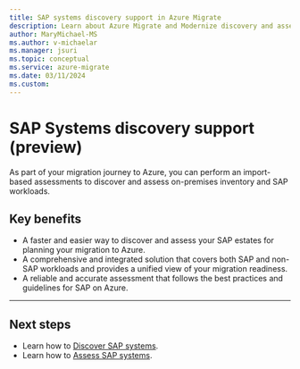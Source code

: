 ```yaml
---
title: SAP systems discovery support in Azure Migrate
description: Learn about Azure Migrate and Modernize discovery and assessment support for SAP systems.
author: MaryMichael-MS
ms.author: v-michaelar
ms.manager: jsuri
ms.topic: conceptual
ms.service: azure-migrate
ms.date: 03/11/2024
ms.custom: 
---
```


# SAP Systems discovery support (preview)

As part of your migration journey to Azure, you can perform an import-based assessments to discover and assess on-premises inventory and SAP workloads.

## Key benefits

-    A faster and easier way to discover and assess your SAP estates for planning your migration to Azure.
- A comprehensive and integrated solution that covers both SAP and non-SAP workloads and provides a unified view of your migration readiness.
- A reliable and accurate assessment that follows the best practices and guidelines for SAP on Azure.

---

## Next steps

* Learn how to [Discover SAP systems](./tutorial-discover-sap-systems.md).
* Learn how to [Assess SAP systems](./tutorial-assess-sap-systems.md).
